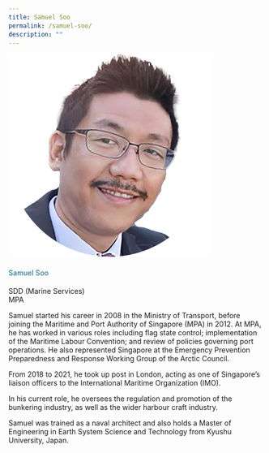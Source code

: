 ```yaml
---
title: Samuel Soo
permalink: /samuel-soo/
description: ""
---
```

<div class="row"> <div class="col is-3"> <img src="/images/Speakers_23/Session2/mr samuel soo.png"> </div> <div class="col is-9 speaker-details"> <h4>Samuel Soo</h4> <p>SDD (Marine Services) <br>MPA<br> </p> <p>Samuel started his career in 2008 in the Ministry of Transport, before joining the Maritime and Port Authority of Singapore (MPA) in 2012. At MPA, he has worked in various roles including flag state control; implementation of the Maritime Labour Convention; and review of policies governing port operations. He also represented Singapore at the Emergency Prevention Preparedness and Response Working Group of the Arctic Council. </p> <p>From 2018 to 2021, he took up post in London, acting as one of Singapore’s liaison officers to the International Maritime Organization (IMO). </p> <p>In his current role, he oversees the regulation and promotion of the bunkering industry, as well as the wider harbour craft industry.</p> <p>Samuel was trained as a naval architect and also holds a Master of Engineering in Earth System Science and Technology from Kyushu University, Japan.</p> </div> </div>


<style type="text/css"> 
    .is-left{
      text-align: left;
    }
    h4{
      font-weight: 500; 
      color: #337B9A !important;
    }
     .speaker-details p { text-align: justified; }
  </style>